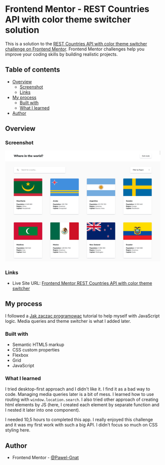 # Frontend Mentor - REST Countries API with color theme switcher solution

This is a solution to the [REST Countries API with color theme switcher challenge on Frontend Mentor](https://www.frontendmentor.io/challenges/rest-countries-api-with-color-theme-switcher-5cacc469fec04111f7b848ca). Frontend Mentor challenges help you improve your coding skills by building realistic projects.

## Table of contents

- [Overview](#overview)
  - [Screenshot](#screenshot)
  - [Links](#links)
- [My process](#my-process)
  - [Built with](#built-with)
  - [What I learned](#what-i-learned)
- [Author](#author)

## Overview

### Screenshot

![](./screenshot.png)

### Links

- Live Site URL: [Frontend Mentor REST Countries API with color theme switcher](https://pawel-gnat.github.io/Frontend-Mentor-REST-Countries-API/)

## My process

I followed a [Jak zaczac programowac](https://www.youtube.com/@JZP) tutorial to help myself with JavaScript logic. Media queries and theme switcher is what I added later.

### Built with

- Semantic HTML5 markup
- CSS custom properties
- Flexbox
- Grid
- JavaScript

### What I learned

I tried desktop-first approach and I didn't like it. I find it as a bad way to code. Managing media queries later is a bit of mess. I learned how to use routing with `window.location.search`. I also tried other approach of creating html elements by JS (here, I created each element by separate function and I nested it later into one component).

I needed 10,5 hours to completed this app. I really enjoyed this challenge and it was my first work with such a big API. I didn't focus so much on CSS styling here.

## Author

- Frontend Mentor - [@Pawel-Gnat](https://www.frontendmentor.io/profile/Pawel-Gnat)
